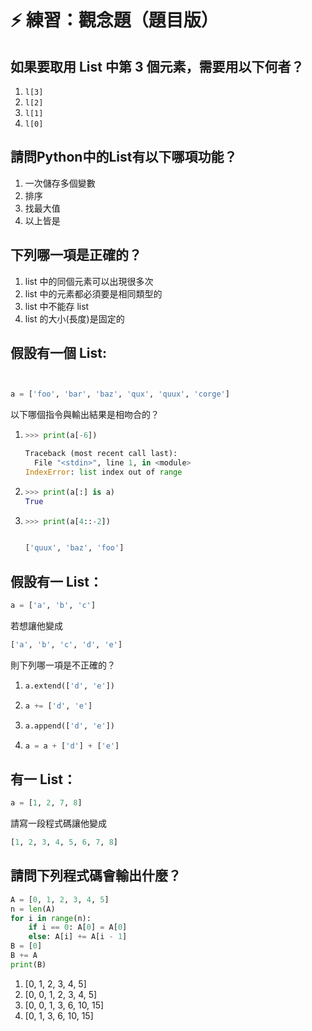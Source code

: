 # ⚡ 練習：觀念題（題目版）

## 如果要取用 List 中第 3 個元素，需要用以下何者？

1. `l[3]`
2. `l[2]`
3. `l[1]`
4. `l[0]`

## 請問Python中的List有以下哪項功能？

1. 一次儲存多個變數
2. 排序
3. 找最大值
4. 以上皆是

## 下列哪一項是正確的？

1. list 中的同個元素可以出現很多次
2. list 中的元素都必須要是相同類型的
3. list 中不能存 list
4. list 的大小(長度)是固定的

## 假設有一個 List:

```python


a = ['foo', 'bar', 'baz', 'qux', 'quux', 'corge']


```

以下哪個指令與輸出結果是相吻合的？

1. ```python
   >>> print(a[-6])

   Traceback (most recent call last):
     File "<stdin>", line 1, in <module>
   IndexError: list index out of range  

   ```
2. ```python
   >>> print(a[:] is a)
   True
   ```
3. ```python
   >>> print(a[4::-2])


   ['quux', 'baz', 'foo']
   ```

## 假設有一 List：

```python
a = ['a', 'b', 'c']
```

若想讓他變成

```python
['a', 'b', 'c', 'd', 'e']
```

則下列哪一項是不正確的？

1. ```python
   a.extend(['d', 'e'])
   ```
2. ```python
   a += ['d', 'e']
   ```
3. ```python
   a.append(['d', 'e'])
   ```
4. ```python
   a = a + ['d'] + ['e']
   ```

## 有一 List：

```python
a = [1, 2, 7, 8]
```

請寫一段程式碼讓他變成

```python
[1, 2, 3, 4, 5, 6, 7, 8]
```

## 請問下列程式碼會輸出什麼？

```python
A = [0, 1, 2, 3, 4, 5]
n = len(A)
for i in range(n):
    if i == 0: A[0] = A[0]
    else: A[i] += A[i - 1]
B = [0]
B += A
print(B)
```

1. \[0, 1, 2, 3, 4, 5]
2. \[0, 0, 1, 2, 3, 4, 5]
3. \[0, 0, 1, 3, 6, 10, 15]
4. \[0, 1, 3, 6, 10, 15]
